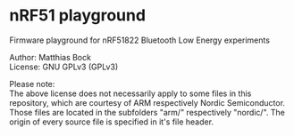 # nRF51 playground
Firmware playground for nRF51822 Bluetooth Low Energy experiments

Author: Matthias Bock<br/>
License: GNU GPLv3 (GPLv3)<br/>

Please note:<br/>
The above license does not necessarily apply to some files in this repository,
which are courtesy of ARM respectively Nordic Semiconductor.
Those files are located in the subfolders "arm/" respectively "nordic/".
The origin of every source file is specified in it's file header.

